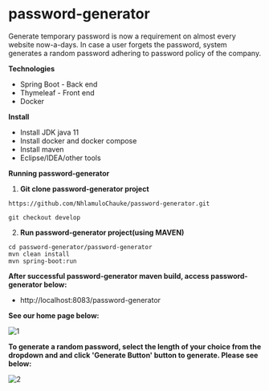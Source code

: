 # password-generator

Generate temporary password is now a requirement on almost every website now-a-days. In case a user forgets the password, system generates a random password adhering to password policy of the company. 

**Technologies**

* Spring Boot - Back end
* Thymeleaf - Front end
* Docker

**Install**

* Install JDK java 11
* Install docker and docker compose
* Install maven
* Eclipse/IDEA/other tools

**Running password-generator**

1. **Git clone password-generator project**
 ```
 https://github.com/NhlamuloChauke/password-generator.git
 ```
 ```
 git checkout develop
 ```
2. **Run password-generator project(using MAVEN)**
 ```
 cd password-generator/password-generator
 mvn clean install
 mvn spring-boot:run  
```
**After successful password-generator maven build, access password-generator below:**
* http://localhost:8083/password-generator

**See our home page below:**

![1](https://user-images.githubusercontent.com/17588855/145242787-d6be6518-b9b2-4495-8e21-01c28f464430.png)

**To generate a random password, select the length of your choice from the dropdown and 
  and click 'Generate Button' button to generate. Please see below:**
  
![2](https://user-images.githubusercontent.com/17588855/145243846-2445908e-3a49-489f-9814-786ce84bd1b8.png)
